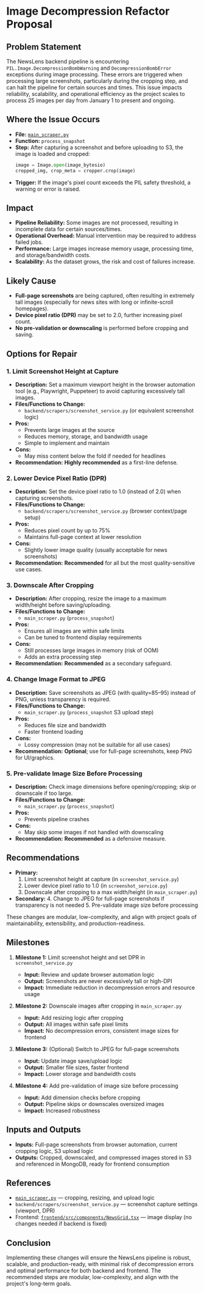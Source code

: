 # Image Decompression Refactor Proposal

## Problem Statement

The NewsLens backend pipeline is encountering `PIL.Image.DecompressionBombWarning` and `DecompressionBombError` exceptions during image processing. These errors are triggered when processing large screenshots, particularly during the cropping step, and can halt the pipeline for certain sources and times. This issue impacts reliability, scalability, and operational efficiency as the project scales to process 25 images per day from January 1 to present and ongoing.

## Where the Issue Occurs

- **File:** [`main_scraper.py`](../main_scraper.py)
- **Function:** `process_snapshot`
- **Step:** After capturing a screenshot and before uploading to S3, the image is loaded and cropped:
  ```python
  image = Image.open(image_bytesio)
  cropped_img, crop_meta = cropper.crop(image)
  ```
- **Trigger:** If the image's pixel count exceeds the PIL safety threshold, a warning or error is raised.

## Impact

- **Pipeline Reliability:** Some images are not processed, resulting in incomplete data for certain sources/times.
- **Operational Overhead:** Manual intervention may be required to address failed jobs.
- **Performance:** Large images increase memory usage, processing time, and storage/bandwidth costs.
- **Scalability:** As the dataset grows, the risk and cost of failures increase.

## Likely Cause

- **Full-page screenshots** are being captured, often resulting in extremely tall images (especially for news sites with long or infinite-scroll homepages).
- **Device pixel ratio (DPR)** may be set to 2.0, further increasing pixel count.
- **No pre-validation or downscaling** is performed before cropping and saving.

## Options for Repair

### 1. Limit Screenshot Height at Capture
- **Description:** Set a maximum viewport height in the browser automation tool (e.g., Playwright, Puppeteer) to avoid capturing excessively tall images.
- **Files/Functions to Change:**
  - `backend/scrapers/screenshot_service.py` (or equivalent screenshot logic)
- **Pros:**
  - Prevents large images at the source
  - Reduces memory, storage, and bandwidth usage
  - Simple to implement and maintain
- **Cons:**
  - May miss content below the fold if needed for headlines
- **Recommendation:** **Highly recommended** as a first-line defense.

### 2. Lower Device Pixel Ratio (DPR)
- **Description:** Set the device pixel ratio to 1.0 (instead of 2.0) when capturing screenshots.
- **Files/Functions to Change:**
  - `backend/scrapers/screenshot_service.py` (browser context/page setup)
- **Pros:**
  - Reduces pixel count by up to 75%
  - Maintains full-page context at lower resolution
- **Cons:**
  - Slightly lower image quality (usually acceptable for news screenshots)
- **Recommendation:** **Recommended** for all but the most quality-sensitive use cases.

### 3. Downscale After Cropping
- **Description:** After cropping, resize the image to a maximum width/height before saving/uploading.
- **Files/Functions to Change:**
  - `main_scraper.py` (`process_snapshot`)
- **Pros:**
  - Ensures all images are within safe limits
  - Can be tuned to frontend display requirements
- **Cons:**
  - Still processes large images in memory (risk of OOM)
  - Adds an extra processing step
- **Recommendation:** **Recommended** as a secondary safeguard.

### 4. Change Image Format to JPEG
- **Description:** Save screenshots as JPEG (with quality=85–95) instead of PNG, unless transparency is required.
- **Files/Functions to Change:**
  - `main_scraper.py` (`process_snapshot` S3 upload step)
- **Pros:**
  - Reduces file size and bandwidth
  - Faster frontend loading
- **Cons:**
  - Lossy compression (may not be suitable for all use cases)
- **Recommendation:** **Optional**; use for full-page screenshots, keep PNG for UI/graphics.

### 5. Pre-validate Image Size Before Processing
- **Description:** Check image dimensions before opening/cropping; skip or downscale if too large.
- **Files/Functions to Change:**
  - `main_scraper.py` (`process_snapshot`)
- **Pros:**
  - Prevents pipeline crashes
- **Cons:**
  - May skip some images if not handled with downscaling
- **Recommendation:** **Recommended** as a defensive measure.

## Recommendations

- **Primary:**
  1. Limit screenshot height at capture (in `screenshot_service.py`)
  2. Lower device pixel ratio to 1.0 (in `screenshot_service.py`)
  3. Downscale after cropping to a max width/height (in `main_scraper.py`)
- **Secondary:**
  4. Change to JPEG for full-page screenshots if transparency is not needed
  5. Pre-validate image size before processing

These changes are modular, low-complexity, and align with project goals of maintainability, extensibility, and production-readiness.

## Milestones

1. **Milestone 1:** Limit screenshot height and set DPR in `screenshot_service.py`
   - **Input:** Review and update browser automation logic
   - **Output:** Screenshots are never excessively tall or high-DPI
   - **Impact:** Immediate reduction in decompression errors and resource usage

2. **Milestone 2:** Downscale images after cropping in `main_scraper.py`
   - **Input:** Add resizing logic after cropping
   - **Output:** All images within safe pixel limits
   - **Impact:** No decompression errors, consistent image sizes for frontend

3. **Milestone 3:** (Optional) Switch to JPEG for full-page screenshots
   - **Input:** Update image save/upload logic
   - **Output:** Smaller file sizes, faster frontend
   - **Impact:** Lower storage and bandwidth costs

4. **Milestone 4:** Add pre-validation of image size before processing
   - **Input:** Add dimension checks before cropping
   - **Output:** Pipeline skips or downscales oversized images
   - **Impact:** Increased robustness

## Inputs and Outputs

- **Inputs:** Full-page screenshots from browser automation, current cropping logic, S3 upload logic
- **Outputs:** Cropped, downscaled, and compressed images stored in S3 and referenced in MongoDB, ready for frontend consumption

## References
- [`main_scraper.py`](../main_scraper.py) — cropping, resizing, and upload logic
- `backend/scrapers/screenshot_service.py` — screenshot capture settings (viewport, DPR)
- Frontend: [`frontend/src/components/NewsGrid.tsx`](../frontend/src/components/NewsGrid.tsx) — image display (no changes needed if backend is fixed)

## Conclusion

Implementing these changes will ensure the NewsLens pipeline is robust, scalable, and production-ready, with minimal risk of decompression errors and optimal performance for both backend and frontend. The recommended steps are modular, low-complexity, and align with the project's long-term goals. 